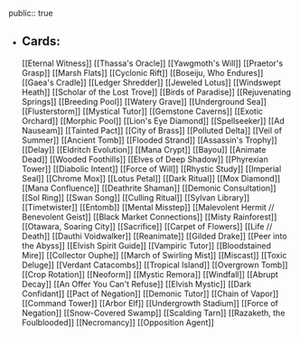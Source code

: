 public:: true
- ## Cards:
	[[Eternal Witness]]
	[[Thassa's Oracle]]
	[[Yawgmoth's Will]]
	[[Praetor's Grasp]]
	[[Marsh Flats]]
	[[Cyclonic Rift]]
	[[Boseiju, Who Endures]]
	[[Gaea's Cradle]]
	[[Ledger Shredder]]
	[[Jeweled Lotus]]
	[[Windswept Heath]]
	[[Scholar of the Lost Trove]]
	[[Birds of Paradise]]
	[[Rejuvenating Springs]]
	[[Breeding Pool]]
	[[Watery Grave]]
	[[Underground Sea]]
	[[Flusterstorm]]
	[[Mystical Tutor]]
	[[Gemstone Caverns]]
	[[Exotic Orchard]]
	[[Morphic Pool]]
	[[Lion's Eye Diamond]]
	[[Spellseeker]]
	[[Ad Nauseam]]
	[[Tainted Pact]]
	[[City of Brass]]
	[[Polluted Delta]]
	[[Veil of Summer]]
	[[Ancient Tomb]]
	[[Flooded Strand]]
	[[Assassin's Trophy]]
	[[Delay]]
	[[Eldritch Evolution]]
	[[Mana Crypt]]
	[[Bayou]]
	[[Animate Dead]]
	[[Wooded Foothills]]
	[[Elves of Deep Shadow]]
	[[Phyrexian Tower]]
	[[Diabolic Intent]]
	[[Force of Will]]
	[[Rhystic Study]]
	[[Imperial Seal]]
	[[Chrome Mox]]
	[[Lotus Petal]]
	[[Dark Ritual]]
	[[Mox Diamond]]
	[[Mana Confluence]]
	[[Deathrite Shaman]]
	[[Demonic Consultation]]
	[[Sol Ring]]
	[[Swan Song]]
	[[Culling Ritual]]
	[[Sylvan Library]]
	[[Timetwister]]
	[[Entomb]]
	[[Mental Misstep]]
	[[Malevolent Hermit // Benevolent Geist]]
	[[Black Market Connections]]
	[[Misty Rainforest]]
	[[Otawara, Soaring City]]
	[[Sacrifice]]
	[[Carpet of Flowers]]
	[[Life // Death]]
	[[Dauthi Voidwalker]]
	[[Reanimate]]
	[[Gilded Drake]]
	[[Peer into the Abyss]]
	[[Elvish Spirit Guide]]
	[[Vampiric Tutor]]
	[[Bloodstained Mire]]
	[[Collector Ouphe]]
	[[March of Swirling Mist]]
	[[Miscast]]
	[[Toxic Deluge]]
	[[Verdant Catacombs]]
	[[Tropical Island]]
	[[Overgrown Tomb]]
	[[Crop Rotation]]
	[[Neoform]]
	[[Mystic Remora]]
	[[Windfall]]
	[[Abrupt Decay]]
	[[An Offer You Can't Refuse]]
	[[Elvish Mystic]]
	[[Dark Confidant]]
	[[Pact of Negation]]
	[[Demonic Tutor]]
	[[Chain of Vapor]]
	[[Command Tower]]
	[[Arbor Elf]]
	[[Undergrowth Stadium]]
	[[Force of Negation]]
	[[Snow-Covered Swamp]]
	[[Scalding Tarn]]
	[[Razaketh, the Foulblooded]]
	[[Necromancy]]
	[[Opposition Agent]]
